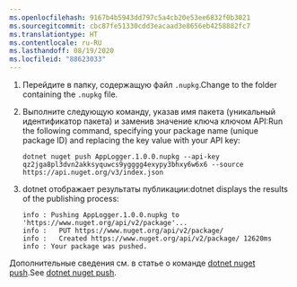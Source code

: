 ```yaml
---
ms.openlocfilehash: 9167b4b5943dd797c5a4cb20e53ee6832f0b3021
ms.sourcegitcommit: cbc87fe51330cdd3eacaad3e8656eb4258882fc7
ms.translationtype: HT
ms.contentlocale: ru-RU
ms.lasthandoff: 08/19/2020
ms.locfileid: "88623033"
---
```

1. <span data-ttu-id="0ca6a-101">Перейдите в папку, содержащую файл `.nupkg`.</span><span class="sxs-lookup"><span data-stu-id="0ca6a-101">Change to the folder containing the `.nupkg` file.</span></span>

1. <span data-ttu-id="0ca6a-102">Выполните следующую команду, указав имя пакета (уникальный идентификатор пакета) и заменив значение ключа ключом API:</span><span class="sxs-lookup"><span data-stu-id="0ca6a-102">Run the following command, specifying your package name (unique package ID) and replacing the key value with your API key:</span></span>

    ```dotnetcli
    dotnet nuget push AppLogger.1.0.0.nupkg --api-key qz2jga8pl3dvn2akksyquwcs9ygggg4exypy3bhxy6w6x6 --source https://api.nuget.org/v3/index.json
    ```

1. <span data-ttu-id="0ca6a-103">dotnet отображает результаты публикации:</span><span class="sxs-lookup"><span data-stu-id="0ca6a-103">dotnet displays the results of the publishing process:</span></span>

    ```output
    info : Pushing AppLogger.1.0.0.nupkg to 'https://www.nuget.org/api/v2/package'...
    info :   PUT https://www.nuget.org/api/v2/package/
    info :   Created https://www.nuget.org/api/v2/package/ 12620ms
    info : Your package was pushed.
    ```

<span data-ttu-id="0ca6a-104">Дополнительные сведения см. в статье о команде [dotnet nuget push](/dotnet/core/tools/dotnet-nuget-push).</span><span class="sxs-lookup"><span data-stu-id="0ca6a-104">See [dotnet nuget push](/dotnet/core/tools/dotnet-nuget-push).</span></span>